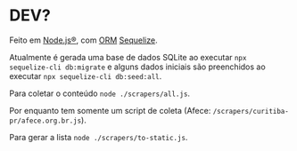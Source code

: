 # DEV?

Feito em [Node.js®](https://nodejs.org/), com [ORM](https://pt.wikipedia.org/wiki/Mapeamento_objeto-relacional) [Sequelize](https://sequelize.org/).

Atualmente é gerada uma base de dados SQLite ao executar `npx sequelize-cli db:migrate` e alguns dados iniciais são preenchidos ao executar `npx sequelize-cli db:seed:all`.

Para coletar o conteúdo `node ./scrapers/all.js`.

Por enquanto tem somente um script de coleta (Afece: `/scrapers/curitiba-pr/afece.org.br.js`).

Para gerar a lista `node ./scrapers/to-static.js`.
